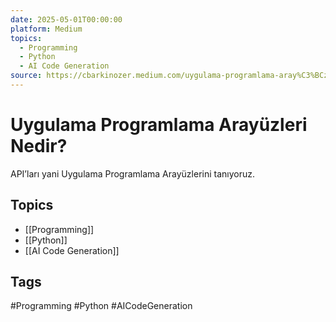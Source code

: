 ```yaml
---
date: 2025-05-01T00:00:00
platform: Medium
topics:
  - Programming
  - Python
  - AI Code Generation
source: https://cbarkinozer.medium.com/uygulama-programlama-aray%C3%BCzleri-nedir-035a57face93
---
```

# Uygulama Programlama Arayüzleri Nedir?

API’ları yani Uygulama Programlama Arayüzlerini tanıyoruz.

## Topics
- [[Programming]]
- [[Python]]
- [[AI Code Generation]]

## Tags
#Programming #Python #AICodeGeneration